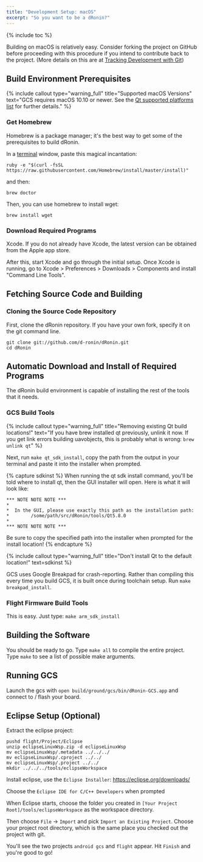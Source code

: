 ```yaml
---
title: "Development Setup: macOS"
excerpt: "So you want to be a dRonin?"
---
```

{% include toc %}

Building on macOS is relatively easy.  Consider forking the project on GitHub before proceeding with this procedure if you intend to contribute back to the project.  (More details on this are at [Tracking Development with Git](doc:tracking-development-with-git))

## Build Environment Prerequisites

{% include callout type="warning_full" title="Supported macOS Versions" text="GCS requires macOS 10.10 or newer. See the [Qt supported platforms list](http://doc.qt.io/archives/qt-5.8/supported-platforms.html#supported-configurations) for further details." %}

### Get Homebrew

Homebrew is a package manager; it's the best way to get some of the prerequisites to build dRonin.

In a [terminal](http://www.google.com/search?q=osx+terminal+tutorial) window, paste this magical incantation:

```
ruby -e "$(curl -fsSL https://raw.githubusercontent.com/Homebrew/install/master/install)"
```

and then:

```
brew doctor
```

Then, you can use homebrew to install wget:

```
brew install wget
```

### Download Required Programs

Xcode. If you do not already have Xcode, the latest version can be obtained from the Apple app store.

After this, start Xcode and go through the initial setup. Once Xcode is running, go to Xcode > Preferences > Downloads > Components and install "Command Line Tools".

## Fetching Source Code and Building

### Cloning the Source Code Repository

First, clone the dRonin repository.  If you have your own fork, specify it on the git command line.

```
git clone git://github.com/d-ronin/dRonin.git
cd dRonin
```

## Automatic Download and Install of Required Programs

The dRonin build environment is capable of installing the rest of the tools that it needs.

### GCS Build Tools

{% include callout type="warning_full" title="Removing existing Qt build locations!" text="If you have brew installed qt previously, unlink it now. If you get link errors building uavobjects, this is probably what is wrong: `brew unlink qt`" %}

Next, run `make qt_sdk_install`, copy the path from the output in your terminal and paste it into the installer when prompted.

{% capture sdkinst %}
When running the qt sdk install command, you'll be told where to install qt, then the GUI installer will open. Here is what it will look like:

```
*** NOTE NOTE NOTE ***
*
*  In the GUI, please use exactly this path as the installation path:
*        /some/path/src/dRonin/tools/Qt5.8.0
*
*** NOTE NOTE NOTE ***
```

Be sure to copy the specified path into the installer when prompted for the install location!
{% endcapture %}

{% include callout type="warning_full" title="Don't install Qt to the default location!" text=sdkinst %}

GCS uses Google Breakpad for crash-reporting. Rather than compiling this every time you build GCS, it is built once during toolchain setup. Run `make breakpad_install`.

### Flight Firmware Build Tools

This is easy.  Just type: `make arm_sdk_install`

## Building the Software

You should be ready to go. Type `make all` to compile the entire project. Type `make` to see a list of possible make arguments.

## Running GCS

Launch the gcs with `open build/ground/gcs/bin/dRonin-GCS.app` and connect to / flash your board.

## Eclipse Setup (Optional)

Extract the eclipse project:

```
pushd flight/Project/Eclipse
unzip eclipseLinuxWsp.zip -d eclipseLinuxWsp
mv eclipseLinuxWsp/.metadata ../../../
mv eclipseLinuxWsp/.cproject ../../
mv eclipseLinuxWsp/.project ../../
mkdir ../../../tools/eclipseWorkspace
```

Install eclipse, use the `Eclipse Installer`: https://eclipse.org/downloads/

Choose the `Eclipse IDE for C/C++ Developers` when prompted

When Eclipse starts, choose the folder you created in `[Your Project Root]/tools/eclipseWorkspace` as the workspace directory.

Then choose `File` -> `Import` and pick `Import an Existing Project`. Choose your project root directory, which is the same place you checked out the project with git.

You'll see the two projects `android gcs` and `flight` appear. Hit `Finish` and you're good to go!
